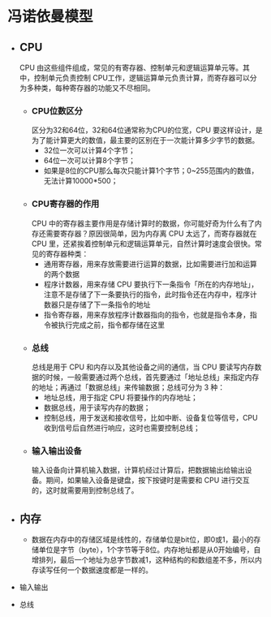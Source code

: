 # 冯诺依曼模型
  + ## CPU
    CPU 由这些组件组成，常⻅的有寄存器、控制单元和逻辑运算单元等。其中，控制单元负责控制 CPU⼯作，逻辑运算单元负责计算，⽽寄存器可以分为多种类，每种寄存器的功能⼜不尽相同。
    + ### CPU位数区分
      区分为32和64位，32和64位通常称为CPU的位宽，CPU 要这样设计，是为了能计算更⼤的数值，最主要的区别在于一次能计算多少字节的数据。
      + 32位一次可以计算4个字节；
      + 64位一次可以计算8个字节；
      + 如果是8位的CPU那么每次只能计算1个字节；0~255范围内的数值，无法计算10000*500；
    + ### CPU寄存器的作用
      CPU 中的寄存器主要作⽤是存储计算时的数据，你可能好奇为什么有了内存还需要寄存器？原因很简单，因为内存离 CPU 太远了，⽽寄存器就在 CPU ⾥，还紧挨着控制单元和逻辑运算单元，⾃然计算时速度会很快。常⻅的寄存器种类：
      + 通⽤寄存器，⽤来存放需要进⾏运算的数据，⽐如需要进⾏加和运算的两个数据
      + 程序计数器，⽤来存储 CPU 要执⾏下⼀条指令「所在的内存地址」，注意不是存储了下⼀条要执⾏的指令，此时指令还在内存中，程序计数器只是存储了下⼀条指令的地址
      + 指令寄存器，⽤来存放程序计数器指向的指令，也就是指令本身，指令被执⾏完成之前，指令都存储在这⾥
    + ### 总线
      总线是⽤于 CPU 和内存以及其他设备之间的通信，当 CPU 要读写内存数据的时候，⼀般需要通过两个总线，⾸先要通过「地址总线」来指定内存的地址；再通过「数据总线」来传输数据；总线可分为 3 种：
      + 地址总线，⽤于指定 CPU 将要操作的内存地址；
      + 数据总线，⽤于读写内存的数据；
      + 控制总线，⽤于发送和接收信号，⽐如中断、设备复位等信号，CPU 收到信号后⾃然进⾏响应，这时也需要控制总线；
    + ### 输入输出设备
      输⼊设备向计算机输⼊数据，计算机经过计算后，把数据输出给输出设备。期间，如果输⼊设备是键盘，按下按键时是需要和 CPU 进⾏交互的，这时就需要⽤到控制总线了。
    
  + ## 内存
    + 数据在内存中的存储区域是线性的，存储单位是bit位，即0或1，最小的存储单位是字节（byte），1个字节等于8位。内存地址都是从0开始编号，自增排列，最后一个地址为总字节数减1，这种结构的和数组差不多，所以内存读写任何一个数据速度都是一样的。
  + 输入输出
  + 总线